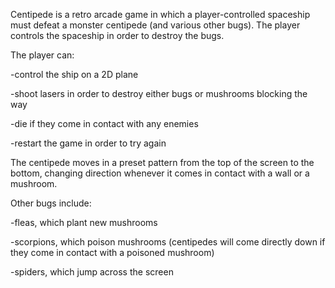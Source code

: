 Centipede is a retro arcade game in which a player-controlled spaceship must defeat a monster centipede (and various other bugs). The player controls the spaceship in order to destroy the bugs.

The player can:

-control the ship on a 2D plane

-shoot lasers in order to destroy either bugs or mushrooms blocking the way

-die if they come in contact with any enemies

-restart the game in order to try again

The centipede moves in a preset pattern from the top of the screen to the bottom, changing direction whenever it comes in contact with a wall or a mushroom.

Other bugs include:

-fleas, which plant new mushrooms

-scorpions, which poison mushrooms (centipedes will come directly down if they come in contact with a poisoned mushroom)

-spiders, which jump across the screen
